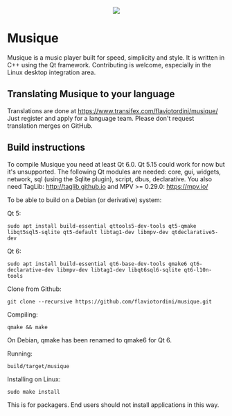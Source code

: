 <p align="center">
<img src="https://flavio.tordini.org/files/products/musique.png">
</p>

# Musique
Musique is a music player built for speed, simplicity and style. It is written in C++ using the Qt framework. Contributing is welcome, especially in the Linux desktop integration area.

## Translating Musique to your language
Translations are done at https://www.transifex.com/flaviotordini/musique/
Just register and apply for a language team. Please don't request translation merges on GitHub.

## Build instructions
To compile Musique you need at least Qt 6.0. Qt 5.15 could work for now but it's unsupported. The following Qt modules are needed: core, gui, widgets, network, sql (using the Sqlite plugin), script, dbus, declarative. You also need TagLib: http://taglib.github.io and MPV >= 0.29.0: https://mpv.io/

To be able to build on a Debian (or derivative) system:

Qt 5:

    sudo apt install build-essential qttools5-dev-tools qt5-qmake libqt5sql5-sqlite qt5-default libtag1-dev libmpv-dev qtdeclarative5-dev

Qt 6:

	sudo apt install build-essential qt6-base-dev-tools qmake6 qt6-declarative-dev libmpv-dev libtag1-dev libqt6sql6-sqlite qt6-l10n-tools

Clone from Github:

    git clone --recursive https://github.com/flaviotordini/musique.git

Compiling:

    qmake && make

On Debian, qmake has been renamed to qmake6 for Qt 6.

Running:

	build/target/musique

Installing on Linux:

    sudo make install

This is for packagers. End users should not install applications in this way.
